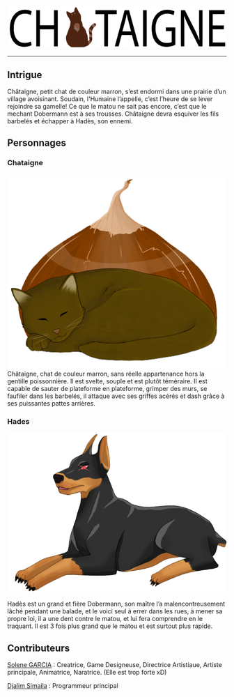 ![titre](Image/Chataigne_titre.png)
___
## Intrigue

Châtaigne, petit chat de couleur marron, s’est endormi dans une prairie d’un village avoisinant. 
Soudain, l'Humaine l’appelle, c’est l’heure de se lever rejoindre sa gamelle!
Ce que le matou ne sait pas encore, c’est que le mechant Dobermann est à ses trousses.
Châtaigne devra esquiver les fils barbelés et échapper à Hadès, son ennemi.

## Personnages

### Chataigne
![titre](Image/Chataigne.png)
Châtaigne, chat de couleur marron, sans réelle appartenance hors la gentille poissonnière. 
Il est svelte, souple et est plutôt téméraire.
Il est capable de sauter de plateforme en plateforme, grimper des murs, se faufiler dans les barbelés, il attaque avec ses griffes acérés et dash grâce à ses puissantes pattes arrières.


### Hades
![titre](Image/Hades.png)

Hadès est un grand et fière Dobermann, son maître l’a malencontreusement lâché pendant une balade, et le voici seul à errer dans les rues, à mener sa propre loi, il a une dent contre le matou, et lui fera comprendre en le traquant.
Il est 3 fois plus grand que le matou et est surtout plus rapide.

## Contributeurs

[Solene GARCIA](https://github.com/SoleneGARCIA) : Creatrice, Game Designeuse, Directrice Artistiaue, Artiste principale, Animatrice, Naratrice. (Elle est trop forte xD)


[Djalim Simaila](https://github.com/DjalimSimaila) : Programmeur principal